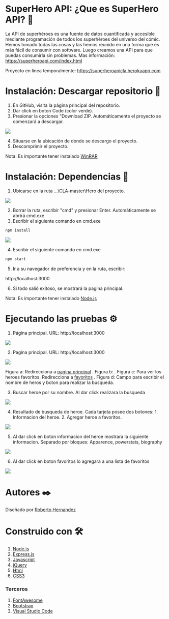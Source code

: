 # SuperHero API: ¿Que es SuperHero API? 🦸

La API de superhéroes es una fuente de datos cuantificada y accesible mediante programación de todos los superhéroes del universo del cómic. Hemos tomado todas las cosas y las hemos reunido en una forma que es más fácil de consumir con software. Luego creamos una API para que puedas consumirla sin problemas.
Mas información: https://superheroapi.com/index.html

Proyecto en linea temporalmente: https://superheroapicla.herokuapp.com

# Instalación: Descargar repositorio 🔧

1. En GitHub, visita la página principal del repositorio.
2. Dar click en boton Code (color verde).
3. Presionar la opciones "Download ZIP. Automáticamente el proyecto se comenzará a descargar.

![](images/image1.png)

4. Situarse en la ubicación de donde se descargo el proyecto.
5. Descomprimir el proyecto.

Nota: Es importante tener instalado [WinRAR](https://www.winrar.es/descargas)

# Instalación: Dependencias 🔧

1. Ubicarse en la ruta ...\CLA-master\Hero del proyecto.

![](images/image2.png)

2. Borrar la ruta, escribir "cmd" y presionar Enter. Automáticamente se abrirá cmd.exe
3. Escribir el siguiente comando en cmd.exe

```bash
npm install
```

![](images/image3.png)


4. Escribir el siguiente comando en cmd.exe
```bash
npm start
```
5. Ir a su navegador de preferencia y en la ruta, escribir:

http://localhost:3000

6. Si todo salió exitoso, se mostrará la pagina principal.


Nota: Es importante tener instalado [Node.js](https://nodejs.org/es/)

# Ejecutando las pruebas ⚙️

1. Página principal. URL: http://localhost:3000

![](images/image5.png)

2.  Pagina principal. URL: http://localhost:3000

![](images/image6.png)

Figura a: Redirecciona a [pagina principal](http://localhost:3000) .
Figura b: .
Figura c: Para ver los heroes favoritos. Redirecciona a [favoritos](http://localhost:3000/allFav) .
Figura d: Campo para escribir el nombre de heros y boton para realizar la busqueda.

3. Buscar heroe por su nombre. Al dar click realizara la busqueda

![](images/image7.png)

4. Resultado de busqueda de heroe. Cada tarjeta posee dos botones: 1. Informacion del heroe. 2. Agregar heroe a favoritos.

![](images/image8.png)

5.  Al dar click en boton informacion del heroe mostrara la siguiente informacion. Separado por bloques: Apparence, powerstats, biography

![](images/image9.png)

6.  Al dar click en boton favoritos lo agregara a una lista de favoritos

![](images/image10.png)

# Autores ✒️
Diseñado por [Roberto Hernandez](https://www.linkedin.com/in/roberto-hernandez-623a23189/)

# Construido con 🛠️
1. [Node.js](https://nodejs.org/es/about/)
2. [Express.js](https://expressjs.com/es/)
3. [Javascript](https://developer.mozilla.org/es/docs/Web/JavaScript)
4. [jQuery](https://jquery.com)
5. [Html](https://www.w3schools.com/html/)
6. [CSS3](https://www.w3schools.com/css/)

### Terceros
1. [FontAwesome](https://fontawesome.com)
2. [Bootstrap](https://getbootstrap.com)
3. [Visual Studio Code](https://code.visualstudio.com)
